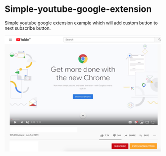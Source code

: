 # Simple-youtube-google-extension
Simple youtube google extension example which will add custom button to next subscribe button.

![](/Screenshot.png)


